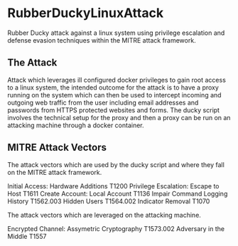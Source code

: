 # RubberDuckyLinuxAttack
Rubber Ducky attack against a linux system using privilege escalation and defense evasion techniques within the MITRE attack framework.


## The Attack
Attack which leverages ill configured docker privileges to gain root access to a linux system, the intended outcome for the attack is to have a proxy running on the system which can then be used to intercept incoming and outgoing web traffic from the user including email addresses and passwords from HTTPS protected websites and forms. The ducky script involves the technical setup for the proxy and then a proxy can be run on an attacking machine through a docker container.

## MITRE Attack Vectors
The attack vectors which are used by the ducky script and where they fall on the MITRE attack framework.

Initial Access: Hardware Additions T1200
Privilege Escalation: Escape to Host T1611
Create Account: Local Account T1136
Impair Command Logging History T1562.003
Hidden Users T1564.002
Indicator Removal T1070

The attack vectors which are leveraged on the attacking machine. 

Encrypted Channel: Assymetric Cryptography T1573.002
Adversary in the Middle T1557
